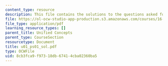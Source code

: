 ```yaml
---
content_type: resource
description: This file contains the solutions to the questions asked for range equation.
file: https://ol-ocw-studio-app-production.s3.amazonaws.com/courses/16-01-unified-engineering-i-ii-iii-iv-fall-2005-spring-2006/8cb3fca9f97318db67414cba02360ba5_u01_ps01_sol.pdf
file_type: application/pdf
learning_resource_types: []
parent_title: Unified Concepts
parent_type: CourseSection
resourcetype: Document
title: u01_ps01_sol.pdf
type: OCWFile
uid: 8cb3fca9-f973-18db-6741-4cba02360ba5
---
```

